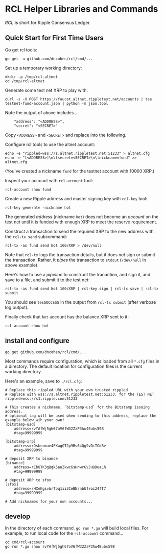 # RCL Helper Libraries and Commands

*RCL* is short for Ripple Consensus Ledger.

## Quick Start for First Time Users

Go get rcl tools:

```
go get -u github.com/dncohen/rcl/cmd/...
```

Set up a temporary working directory:

```
mkdir -p /tmp/rcl-altnet
cd /tmp/rcl-altnet
```

Generate some test net XRP to play with:

```
curl -s -X POST https://faucet.altnet.rippletest.net/accounts | tee testnet-fund-account.json | python -m json.tool
```

Note the output of above includes...

```
    "address": "<ADDRESS>",
    "secret": "<SECRET>"
```

Copy `<ADDRESS>` and `<SECRET>` and replace into the following.


Configure rcl tools to use the altnet account:

```
echo -e "rippled=wss://s.altnet.rippletest.net:51233" > altnet.cfg
echo -e "[<ADDRESS>]\n\tsecret=<SECRET>\n\tnickname=fund" >> altnet.cfg
```

(You've created a nickname `fund` for the testnet account with 10000 XRP.)

Inspect your account with `rcl-account` tool:

```
rcl-account show fund
```

Create a new Ripple address and master signing key with `rcl-key` tool:

```
rcl-key generate -nickname hot
```

The generated *address* (nickname `hot`) does not become an *account*
on the test net until it is funded with enough XRP to meet the reserve
requirement.

Construct a transaction to send the required XRP to the new address with the `rcl-tx send` subcommand:

```
rcl-tx -as fund send hot 100/XRP > /dev/null
```

Note that `rcl-tx` logs the transaction details, but it does *not* sign
or submit the transaction.  Rather, it *pipes* the transaction to
`stdout` (`/dev/null` in above example).

Here's how to use a *pipeline* to construct the tranaction, and sign it, and save to a file, and submit it to the test net:

```
rcl-tx -as fund send hot 100/XRP | rcl-key sign | rcl-tx save | rcl-tx submit
```

You should see `tesSUCCESS` in the output from `rcl-tx submit` (after
verbose log output).

Finally check that `hot` account has the balance XRP sent to it:

```
rcl-account show hot
```



## install and configure

```
go get github.com/dncohen/rcl/cmd/...
```

Most commands require configuration, which is loaded from all `*.cfg` files in a directory.  The default location for configuration files is the current working directory.

Here's an example, save to  `./rcl.cfg`:

```
# Replace this rippled URL with your own trusted rippled
# Replace with wss://s.altnet.rippletest.net:51233, for the TEST NET
rippled=wss://s1.ripple.com:51233

# This creates a nickname, `bitstamp-usd` for the Bitstamp issuing address.
# optional tag will be used when sending to this address, replace the example below wih your own!
[bitstamp-usd]
	address=rvYAfWj5gh67oV6fW32ZzP3Aw4Eubs59B
	#tag=99999999

[bitstamp-xrp]
	address=rDsbeomae4FXwgQTJp9Rs64Qg9vDiTCdBv
	#tag=99999999

# deposit XRP to binance
[binance]
	address=rEb8TK3gBgk5auZkwc6sHnwrGVJH8DuaLh
	#tag=99999999

# deposit XRP to sfox
[sfox]
	address=rHXeKgsvbrTpq1ii3CeBNrnbUfroi24fT7
	#tag=99999999

# Add nicknames for your own accounts...

```

## develop

In the directory of each command, `go run *.go` will build local files. For example, to run local code for the `rcl-account` command...

```
cd cmd/rcl-account
go run *.go show rvYAfWj5gh67oV6fW32ZzP3Aw4Eubs59B
```

